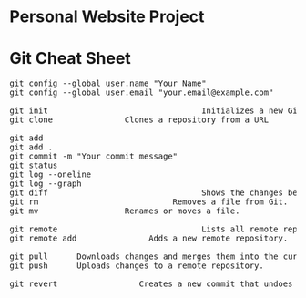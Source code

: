 # Personal Website Project

# Git Cheat Sheet

<pre>
git config --global user.name "Your Name"
git config --global user.email "your.email@example.com"

git init	                            Initializes a new Git repository in the current directory.
git clone <repository_url>	            Clones a repository from a URL

git add <file>
git add .
git commit -m "Your commit message"
git status
git log --oneline
git log --graph
git diff	                            Shows the changes between your working directory and the staged files.
git rm <file>	                        Removes a file from Git.
git mv <file> <new_file>	            Renames or moves a file.

git remote	                            Lists all remote repositories.
git remote add <name> <url>	            Adds a new remote repository.

git pull <remote_name> <branch_name>	Downloads changes and merges them into the current branch. A common workflow.
git push <remote_name> <branch_name>	Uploads changes to a remote repository.

git revert <commit_hash>	            Creates a new commit that undoes the changes of a previous commit.
</pre>
